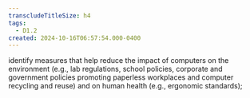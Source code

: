 ```yaml
---
transcludeTitleSize: h4
tags:
  - D1.2
created: 2024-10-16T06:57:54.000-0400
---
```

identify measures that help reduce the impact of computers on the environment (e.g., lab regulations, school policies, corporate and government policies promoting paperless workplaces and computer recycling and reuse) and on human health (e.g., ergonomic standards);